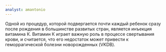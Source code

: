 ```yaml
---
analyst: amantonio
---
```


Одной из процедур, которой подвергается почти каждый ребенок сразу после рождения в большинстве развитых стран, является инъекция витамина К. Витамин К играет важную роль в процессе свертывания крови, и считается, что его недостаток может привести к геморрагической болезни новорожденных (VKDB).
